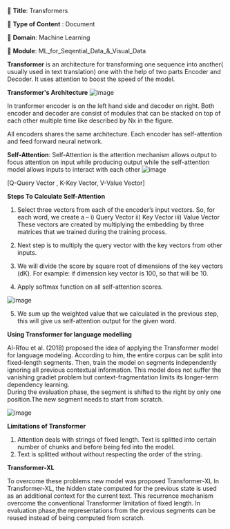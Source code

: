 🔴 **Title**: Transformers

🔴 **Type of Content** : Document

🔴 **Domain**: Machine Learning

🔴 **Module**: ML_for_Seqential_Data_&_Visual_Data

**Transformer** is an architecture for transforming one sequence into another( usually used in text translation) one with the help of two parts Encoder and Decoder. It uses attention to boost the speed of the model.

**Transformer's Architecture**
![image](https://user-images.githubusercontent.com/46518960/141668834-992b3add-aca7-4151-891d-3134893970b7.png)

In tranformer encoder is on the left hand side and decoder on right. Both encoder and decoder are consist of modules that can be stacked on top of each other multiple time like described by Nx in the figure.

All encoders shares the same architecture. Each encoder has self-attention and feed forward neural network.

**Self-Attention**: Self-Attention is the attention mechanism allows output to focus attention on input while producing output while the self-attention model allows inputs to interact with each other
![image](https://user-images.githubusercontent.com/46518960/141669078-989e2027-8a3d-4875-a7b6-cc3251fdae2d.png)

[Q-Query Vector , K-Key Vector, V-Value Vector]

**Steps To Calculate Self-Attention**

1.	Select three vectors from each of the encoder’s input vectors.
So, for each word, we create a –
i) Query Vector ii) Key Vector iii) Value Vector
These vectors are created by multiplying the embedding by three matrices that we trained during the training process.

2. Next step is to multiply the query vector with the key vectors from other inputs.
 
3. We will divide the score by square root of dimensions of the key vectors (dK).
For example: if dimension key vector is 100, so that will be 10.

4. Apply softmax function on all self-attention scores.

![image](https://user-images.githubusercontent.com/46518960/141669054-d93cfc55-ba82-4a86-8d05-50ef1e929b0b.png)

5. We sum up the weighted value that we calculated in the previous step, this will give us self-attention output for the given word.



**Using Transformer for language modelling**

Al-Rfou et al. (2018) proposed the idea of applying the Transformer model for language modeling. According to him, the entire corpus can be split into fixed-length segments. Then, train the model on segments independently ignoring all  previous contextual information. This model does not suffer the vanishing gradiet problem but context-fragmentation limits its longer-term dependency learning.  
During the evaluation phase, the segment is shifted to the right by only one position.The new segment needs to start from scratch.

![image](https://user-images.githubusercontent.com/46518960/141615449-df9cfd56-6837-43b4-a446-9e57daf1e347.png)

**Limitations of Transformer**

1.	Attention deals with strings of fixed length. Text is splitted into certain number of chunks and before being fed into the model.
2.	Text is splitted without without respecting the order of the string.

**Transformer-XL**

To overcome these problems new model was proposed Transformer-XL
In Transformer-XL, the hidden state computed for the previous state is used as an additional context for the current text. This recurrence mechanism overcome the conventional Transformer limitation of fixed length.
In evaluation phase,the representations from the previous segments can be reused instead of being computed from scratch.
